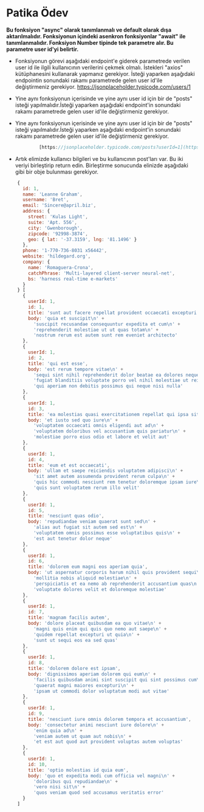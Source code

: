 # Patika Ödev

**Bu fonksiyon "async" olarak tanımlanmalı ve default olarak dışa aktarılmalıdır. Fonksiyonun içindeki asenkron fonksiyonlar "await" ile tanımlanmalıdır.
Fonksiyon Number tipinde tek parametre alır. Bu parametre user id'yi belirtir.**

- Fonksiyonun görevi aşağıdaki endpoint'e giderek parametrede verilen user id ile ilgili kullanıcının verilerini çekmek olmalı. İstekleri "axios" kütüphanesini kullanarak yapmanız gerekiyor. İsteği yaparken aşağıdaki endpointin sonundaki rakamı parametrede gelen user id'ile değiştirmeniz gerekiyor. https://jsonplaceholder.typicode.com/users/1

- Yine aynı fonksiyonun içerisinde ve yine aynı user id için bir de "posts" isteği yapılmalıdır.İsteği yaparken aşağıdaki endpoint'in sonundaki rakamı parametrede gelen user id'ile değiştirmeniz gerekiyor.

- Yine aynı fonksiyonun içerisinde ve yine aynı user id için bir de "posts" isteği yapılmalıdır.İsteği yaparken aşağıdaki endpoint'in sonundaki rakamı parametrede gelen user id'ile değiştirmeniz gerekiyor.

```javascript
            [https://jsonplaceholder.typicode.com/posts?userId=1](https://jsonplaceholder.typicode.com/posts?userId=1)`
```

- Artık elimizde kullanıcı bilgileri ve bu kullanıcının post'ları var. Bu iki veriyi birleştirip return edin. Birleştirme sonucunda elinizde aşağıdaki gibi bir obje bulunması gerekiyor.

```javascript
    {
      id: 1,
      name: 'Leanne Graham',
      username: 'Bret',
      email: 'Sincere@april.biz',
      address: {
        street: 'Kulas Light',
        suite: 'Apt. 556',
        city: 'Gwenborough',
        zipcode: '92998-3874',
        geo: { lat: '-37.3159', lng: '81.1496' }
      },
      phone: '1-770-736-8031 x56442',
      website: 'hildegard.org',
      company: {
        name: 'Romaguera-Crona',
        catchPhrase: 'Multi-layered client-server neural-net',
        bs: 'harness real-time e-markets'
      }
    } [
      {
        userId: 1,
        id: 1,
        title: 'sunt aut facere repellat provident occaecati excepturi optio reprehenderit',
        body: 'quia et suscipit\n' +
          'suscipit recusandae consequuntur expedita et cum\n' +
          'reprehenderit molestiae ut ut quas totam\n' +
          'nostrum rerum est autem sunt rem eveniet architecto'
      },
      {
        userId: 1,
        id: 2,
        title: 'qui est esse',
        body: 'est rerum tempore vitae\n' +
          'sequi sint nihil reprehenderit dolor beatae ea dolores neque\n' +
          'fugiat blanditiis voluptate porro vel nihil molestiae ut reiciendis\n' +
          'qui aperiam non debitis possimus qui neque nisi nulla'
      },
      {
        userId: 1,
        id: 3,
        title: 'ea molestias quasi exercitationem repellat qui ipsa sit aut',
        body: 'et iusto sed quo iure\n' +
          'voluptatem occaecati omnis eligendi aut ad\n' +
          'voluptatem doloribus vel accusantium quis pariatur\n' +
          'molestiae porro eius odio et labore et velit aut'
      },
      {
        userId: 1,
        id: 4,
        title: 'eum et est occaecati',
        body: 'ullam et saepe reiciendis voluptatem adipisci\n' +
          'sit amet autem assumenda provident rerum culpa\n' +
          'quis hic commodi nesciunt rem tenetur doloremque ipsam iure\n' +
          'quis sunt voluptatem rerum illo velit'
      },
      {
        userId: 1,
        id: 5,
        title: 'nesciunt quas odio',
        body: 'repudiandae veniam quaerat sunt sed\n' +
          'alias aut fugiat sit autem sed est\n' +
          'voluptatem omnis possimus esse voluptatibus quis\n' +
          'est aut tenetur dolor neque'
      },
      {
        userId: 1,
        id: 6,
        title: 'dolorem eum magni eos aperiam quia',
        body: 'ut aspernatur corporis harum nihil quis provident sequi\n' +
          'mollitia nobis aliquid molestiae\n' +
          'perspiciatis et ea nemo ab reprehenderit accusantium quas\n' +
          'voluptate dolores velit et doloremque molestiae'
      },
      {
        userId: 1,
        id: 7,
        title: 'magnam facilis autem',
        body: 'dolore placeat quibusdam ea quo vitae\n' +
          'magni quis enim qui quis quo nemo aut saepe\n' +
          'quidem repellat excepturi ut quia\n' +
          'sunt ut sequi eos ea sed quas'
      },
      {
        userId: 1,
        id: 8,
        title: 'dolorem dolore est ipsam',
        body: 'dignissimos aperiam dolorem qui eum\n' +
          'facilis quibusdam animi sint suscipit qui sint possimus cum\n' +
          'quaerat magni maiores excepturi\n' +
          'ipsam ut commodi dolor voluptatum modi aut vitae'
      },
      {
        userId: 1,
        id: 9,
        title: 'nesciunt iure omnis dolorem tempora et accusantium',
        body: 'consectetur animi nesciunt iure dolore\n' +
          'enim quia ad\n' +
          'veniam autem ut quam aut nobis\n' +
          'et est aut quod aut provident voluptas autem voluptas'
      },
      {
        userId: 1,
        id: 10,
        title: 'optio molestias id quia eum',
        body: 'quo et expedita modi cum officia vel magni\n' +
          'doloribus qui repudiandae\n' +
          'vero nisi sit\n' +
          'quos veniam quod sed accusamus veritatis error'
      }
    ]
```
